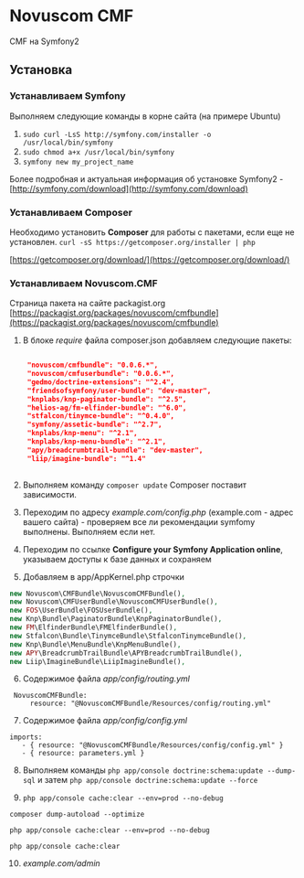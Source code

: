 # Novuscom CMF #

CMF на Symfony2

## Установка ##

### Устанавливаем Symfony ###

Выполняем следующие команды в корне сайта (на примере Ubuntu)

1. `sudo curl -LsS http://symfony.com/installer -o /usr/local/bin/symfony`
2. `sudo chmod a+x /usr/local/bin/symfony`
3. `symfony new my_project_name`

Более подробная и актуальная информация об установке Symfony2 - [http://symfony.com/download](http://symfony.com/download)

### Устанавливаем Composer ###

Необходимо установить **Composer** для работы с пакетами, если еще не установлен.
`curl -sS https://getcomposer.org/installer | php`

[https://getcomposer.org/download/](https://getcomposer.org/download/)

### Устанавливаем Novuscom.CMF ###

Страница пакета на сайте packagist.org [https://packagist.org/packages/novuscom/cmfbundle](https://packagist.org/packages/novuscom/cmfbundle)

1. В блоке *require* файла composer.json добавляем следующие пакеты:
   ```json
   
	"novuscom/cmfbundle": "0.0.6.*",
	"novuscom/cmfuserbundle": "0.0.6.*",
	"gedmo/doctrine-extensions": "^2.4",
	"friendsofsymfony/user-bundle": "dev-master",
	"knplabs/knp-paginator-bundle": "^2.5",
	"helios-ag/fm-elfinder-bundle": "^6.0",
	"stfalcon/tinymce-bundle": "^0.4.0",
	"symfony/assetic-bundle": "^2.7",
	"knplabs/knp-menu": "^2.1",
	"knplabs/knp-menu-bundle": "^2.1",
	"apy/breadcrumbtrail-bundle": "dev-master",
	"liip/imagine-bundle": "^1.4"
        
   ```
2. Выполняем команду `composer update`
    Composer поставит зависимости. 

3. Переходим по адресу *example.com/config.php* (example.com - адрес вашего сайта) - проверяем все ли рекомендации symfomy выполнены.
    Выполняем если нет.

4. Переходим по ссылке **Configure your Symfony Application online**, указываем доступы к базе данных и сохраняем

5. Добавляем в app/AppKernel.php строчки
 ```php
 new Novuscom\CMFBundle\NovuscomCMFBundle(),
 new Novuscom\CMFUserBundle\NovuscomCMFUserBundle(),
 new FOS\UserBundle\FOSUserBundle(),
 new Knp\Bundle\PaginatorBundle\KnpPaginatorBundle(),
 new FM\ElfinderBundle\FMElfinderBundle(),
 new Stfalcon\Bundle\TinymceBundle\StfalconTinymceBundle(),
 new Knp\Bundle\MenuBundle\KnpMenuBundle(),
 new APY\BreadcrumbTrailBundle\APYBreadcrumbTrailBundle(),
 new Liip\ImagineBundle\LiipImagineBundle(),
 ```

6. Содержимое файла *app/config/routing.yml*
 ```
  NovuscomCMFBundle:
      resource: "@NovuscomCMFBundle/Resources/config/routing.yml"
 ```
7. Содержимое файла *app/config/config.yml*
 ```
 imports:
    - { resource: "@NovuscomCMFBundle/Resources/config/config.yml" }
    - { resource: parameters.yml }
 ```
 
8. Выполняем команды `php app/console doctrine:schema:update --dump-sql` и затем `php app/console doctrine:schema:update --force`

9. `php app/console cache:clear --env=prod --no-debug`

 `composer dump-autoload --optimize`

 `php app/console cache:clear --env=prod --no-debug`

 `php app/console cache:clear`

10. *example.com/admin*
